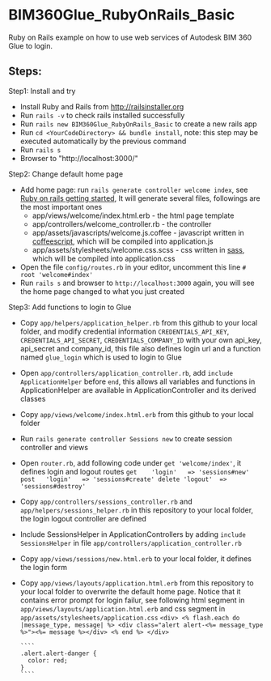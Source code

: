 # BIM360Glue_RubyOnRails_Basic
Ruby on Rails example on how to use web services of Autodesk BIM 360 Glue to login.

## Steps:

Step1: Install and try
* Install Ruby and Rails from http://railsinstaller.org
* Run `rails -v` to check rails installed successfully
* Run `rails new BIM360Glue_RubyOnRails_Basic` to create a new rails app
* Run `cd <YourCodeDirectory> && bundle install`, note: this step may be executed automatically by the previous command
* Run `rails s`
* Browser to "http://localhost:3000/"

Step2: Change default home page
* Add home page: run `rails generate controller welcome index`, see [Ruby on rails getting started](http://guides.rubyonrails.org/getting_started.html), It will generate several files, followings are the most important ones
  * app/views/welcome/index.html.erb - the html page template
  * app/controllers/welcome_controller.rb - the controller
  * app/assets/javascripts/welcome.js.coffee - javascript written in [coffeescript](http://coffeescript.org/), which will be compiled into application.js
  * app/assets/stylesheets/welcome.css.scss - css written in [sass](http://sass-lang.com/), which will be compiled into application.css
* Open the file `config/routes.rb` in your editor, uncomment this line `# root 'welcome#index'`
* Run `rails s` and browser to `http://localhost:3000` again, you will see the home page changed to what you just created

Step3: Add functions to login to Glue
* Copy `app/helpers/application_helper.rb` from this github to your local folder, and modify credential information `CREDENTIALS_API_KEY`, `CREDENTIALS_API_SECRET`, `CREDENTIALS_COMPANY_ID` with your own api_key, api_secret and company_id, this file also defines login url and a function named `glue_login` which is used to login to Glue
* Open `app/controllers/application_controller.rb`, add `include ApplicationHelper` before `end`, this allows all variables and functions in ApplicationHelper are available in ApplicationController and its derived classes
* Copy `app/views/welcome/index.html.erb` from this github to your local folder
* Run `rails generate controller Sessions new` to create session controller and views
* Open `router.rb`, add following code under `get 'welcome/index'`, it defines login and logout routes
      ````
      get    'login'   => 'sessions#new'
      post   'login'   => 'sessions#create'
      delete 'logout'  => 'sessions#destroy'
      ````
* Copy `app/controllers/sessions_controller.rb` and `app/helpers/sessions_helper.rb` in this repository to your local folder, the login logout controller are defined
* Include SessionsHelper in ApplicationControllers by adding `include SessionsHelper` in file `app/controllers/application_controller.rb`
* Copy `app/views/sessions/new.html.erb` to your local folder, it defines the login form
* Copy `app/views/layouts/application.html.erb` from this repository to your local folder to overwrite the default home page. Notice that it contains error prompt for login failur, see following html segment in `app/views/layouts/application.html.erb` and css segment in `app/assets/stylesheets/application.css`
      ````
      <div>
        <% flash.each do |message_type, message| %>
          <div class="alert alert-<%= message_type %>"><%= message %></div>
        <% end %>
      </div>
      ````

      ````
      .alert.alert-danger {
        color: red;
      }
      ````
